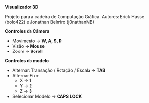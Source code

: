﻿**Visualizador 3D**

Projeto para a cadeira de Computação Gráfica.
Autores: Erick Hasse (bolo422) e Jonathan Belmiro (j0nathanMB)

**Controles da Câmera**

- Movimento -> **W, A, S, D**
- Visão -> **Mouse**
- Zoom -> **Scroll**

**Controles do modelo**

- Alternar: Transação / Rotação / Escala -> **TAB**
- Alternar Eixo:
  - X -> **1**
  - Y -> **2**
  - Z -> **3**
- Selecionar Modelo -> **CAPS LOCK**

